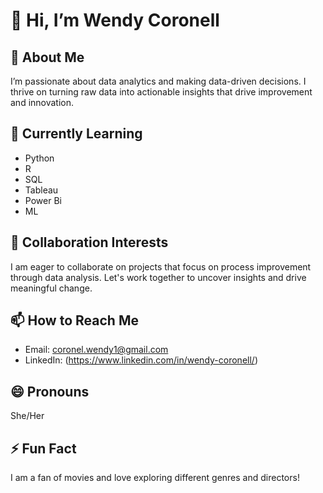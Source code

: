 # 👋 Hi, I’m Wendy Coronell

## 👀 About Me
I’m passionate about data analytics and making data-driven decisions. I thrive on turning raw data into actionable insights that drive improvement and innovation.

## 🌱 Currently Learning
- Python
- R
- SQL
- Tableau
- Power Bi
- ML
## 💞️ Collaboration Interests
I am eager to collaborate on projects that focus on process improvement through data analysis. Let's work together to uncover insights and drive meaningful change.

## 📫 How to Reach Me
- Email: coronel.wendy1@gmail.com
- LinkedIn: (https://www.linkedin.com/in/wendy-coronell/)
  
## 😄 Pronouns
She/Her

## ⚡ Fun Fact
I am a fan of movies and love exploring different genres and directors!


